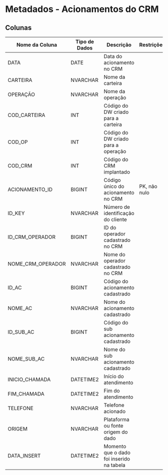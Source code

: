 # Metadados - Acionamentos do CRM

## Colunas

| Nome da Coluna    | Tipo de Dados | Descrição                                                                                     | Restrições   | Relacionamento               |
|-------------------|---------------|-----------------------------------------------------------------------------------------------|--------------|------------------------------|
| DATA              | DATE          | Data do acionamento no CRM                                                                    |              |                              |
| CARTEIRA          | NVARCHAR      | Nome da carteira                                                                              |              |                              |
| OPERAÇÃO          | NVARCHAR      | Nome da operação                                                                              |              |                              |
| COD_CARTEIRA      | INT           | Código do DW criado para a carteira                                                           |              |                              |
| COD_OP            | INT           | Código do DW criado para a operação                                                           |              |                              |
| COD_CRM           | INT           | Código do CRM implantado                                                                      |              |                              |
| ACIONAMENTO_ID    | BIGINT        | Código único do acionamento no CRM                                                            | PK, não nulo |                              |
| ID_KEY            | NVARCHAR      | Número de identificação do cliente                                                            |              | CARTEIRA (ID_KEY)            |
| ID_CRM_OPERADOR   | BIGINT        | ID do operador cadastrado no CRM                                                              |              |                              |
| NOME_CRM_OPERADOR | NVARCHAR      | Nome do operador cadastrado no CRM                                                            |              |                              |
| ID_AC             | BIGINT        | Código do acionamento cadastrado                                                              |              | DEXPARA (ID_AC)              |
| NOME_AC           | NVARCHAR      | Nome do acionamento cadastrado                                                                |              |                              |
| ID_SUB_AC         | BIGINT        | Código do sub acionamento cadastrado                                                          |              |                              |
| NOME_SUB_AC       | NVARCHAR      | Nome do sub acionamento cadastrado                                                            |              |                              |
| INICIO_CHAMADA    | DATETIME2     | Início do atendimento                                                                         |              |                              |
| FIM_CHAMADA       | DATETIME2     | Fim do atendimento                                                                            |              |                              |
| TELEFONE          | NVARCHAR      | Telefone acionado                                                                             |              |                              |
| ORIGEM            | NVARCHAR      | Plataforma ou fonte origem do dado                                                            |              |                              |
| DATA_INSERT       | DATETIME2     | Momento que o dado foi inserido na tabela                                                     |              |                              |
